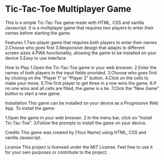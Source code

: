 # Tic-Tac-Toe Multiplayer Game

This is a simple Tic-Tac-Toe game made with HTML, CSS and vanilla Javascript. It is a multiplayer game that requires two players to enter their names before starting the game.

Features
1.Two-player game that requires both players to enter their names
2.Choose who goes first
3.Responsive design that adapts to different screen sizes
4.PWA functionality, allowing the game to be installed on your device
5.Easy to use interface

How to Play
1.Open the Tic-Tac-Toe game in your web browser.
2.Enter the names of both players in the input fields provided.
3.Choose who goes first by clicking on the "Player 1" or "Player 2" button.
4.Click on the cells to make your move.
5.The first player to get three in a row wins the game.
6.If no one wins and all cells are filled, the game is a tie.
7.Click the "New Game" button to start a new game.

Installation
This game can be installed on your device as a Progressive Web App. To install the game:

1.Open the game in your web browser.
2.In the menu bar, click on "Install Tic-Tac-Toe".
3.Follow the prompts to install the game on your device.

Credits
This game was created by [Your Name] using HTML, CSS and vanilla Javascript.

License
This project is licensed under the MIT License. Feel free to use it for your own purposes or contribute to the project.
